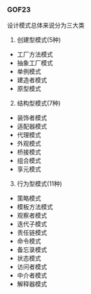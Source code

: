 ### GOF23
设计模式总体来说分为三大类
1. 创建型模式(5种)
*  工厂方法模式
*  抽象工厂模式
*  单例模式
*  建造者模式
*  原型模式

2. 结构型模式(7种)
*  装饰者模式
*  适配器模式
*  代理模式
*  外观模式
*  桥接模式
*  组合模式
*  享元模式

3. 行为型模式(11种)
*  策略模式
*  模板方法模式
*  观察者模式
*  迭代子模式
*  责任链模式
*  命令模式
*  备忘录模式
*  状态模式
*  访问者模式
*  中介者模式
*  解释器模式

